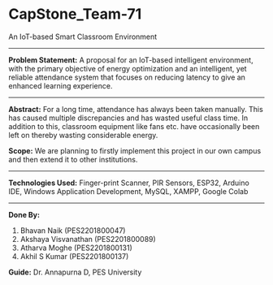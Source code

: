 # CapStone_Team-71
An IoT-based Smart Classroom Environment

------------------------------------------------------------------------------------------------------------------
**Problem Statement:** 
A proposal for an IoT-based intelligent environment, with the primary objective of energy optimization and an intelligent, yet reliable attendance system that focuses on reducing latency to give an enhanced learning experience.

------------------------------------------------------------------------------------------------------------------
**Abstract:**
For a long time, attendance has always been taken manually. This has caused multiple discrepancies and has wasted useful class time.
In addition to this, classroom equipment like fans etc. have occasionally been left on thereby wasting considerable energy.

**Scope:**
We are planning to firstly implement this project in our own campus and then extend it to other institutions.

------------------------------------------------------------------------------------------------------------------
**Technologies Used:** Finger-print Scanner, PIR Sensors, ESP32, Arduino IDE, Windows Application Development, MySQL, XAMPP, Google Colab

------------------------------------------------------------------------------------------------------------------
**Done By:**
1. Bhavan Naik (PES2201800047)
2. Akshaya Visvanathan (PES2201800089)
3. Atharva Moghe (PES2201800131)
4. Akhil S Kumar (PES2201800137)

**Guide:** Dr. Annapurna D, PES University
